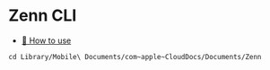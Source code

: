 # Zenn CLI

* [📘 How to use](https://zenn.dev/zenn/articles/zenn-cli-guide)

```
cd Library/Mobile\ Documents/com~apple~CloudDocs/Documents/Zenn
```